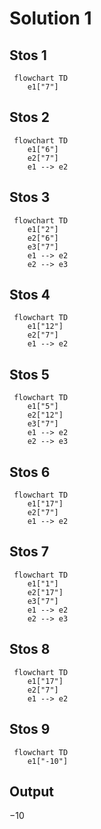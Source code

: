 # Solution 1

## Stos 1

```mermaid
 flowchart TD
    e1["7"]
```

## Stos 2

```mermaid
 flowchart TD
    e1["6"]
    e2["7"]
    e1 --> e2
```

## Stos 3

```mermaid
 flowchart TD
    e1["2"]
    e2["6"]
    e3["7"]
    e1 --> e2
    e2 --> e3
```

## Stos 4

```mermaid
 flowchart TD
    e1["12"]
    e2["7"]
    e1 --> e2
```

## Stos 5

```mermaid
 flowchart TD
    e1["5"]
    e2["12"]
    e3["7"]
    e1 --> e2
    e2 --> e3
```

## Stos 6

```mermaid
 flowchart TD
    e1["17"]
    e2["7"]
    e1 --> e2
```

## Stos 7

```mermaid
 flowchart TD
    e1["1"]
    e2["17"]
    e3["7"]
    e1 --> e2
    e2 --> e3
```

## Stos 8

```mermaid
 flowchart TD
    e1["17"]
    e2["7"]
    e1 --> e2
```

## Stos 9

```mermaid
 flowchart TD
    e1["-10"]
```

## Output

$-10$
